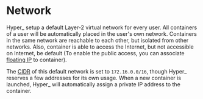 # Network

Hyper_ setup a default Layer-2 virtual network for every user. All containers of a user will be automatically placed in the user's own network. Containers in the same network are reachable to each other, but isolated from other networks. Also, container is able to access the Internet, but not accessible on Internet, be default (To enable the public access, you can associate [floating IP](./fip.md) to container).


The [CIDR](https://en.wikipedia.org/wiki/Classless_Inter-Domain_Routing) of this default network is set to `172.16.0.0/16`, though Hyper_ reserves a few addresses for its own usage. When a new container is launched, Hyper_ will automatically assign a private IP address to the container.



